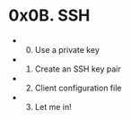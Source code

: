 # 0x0B. SSH

* 0. Use a private key

* 1. Create an SSH key pair

* 2. Client configuration file

* 3. Let me in!
